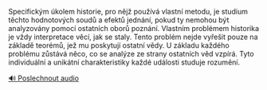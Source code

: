 
Specifickým úkolem historie, pro nějž používá vlastní metodu, je studium těchto hodnotových soudů a efektů jednání, pokud ty nemohou být analyzovány pomocí ostatních oborů poznání. Vlastním problémem historika je vždy interpretace věcí, jak se staly. Tento problém nejde vyřešit pouze na základě teorémů, jež mu poskytují ostatní vědy. U základu každého problému zůstává něco, co se analýze ze strany ostatních věd vzpírá. Tyto individuální a unikátní charakteristiky každé události studuje rozumění.

[🔊 Poslechnout audio](/data/7-paragraphs/audio/chapter_19/para_008-Specifickm-kolem-historie-pro-nj-pouv-vlas.mp3)
